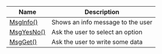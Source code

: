 | Name  | Description |
| ------------- | ------------- |
| [MsgInfo()](function_MsgInfo()) | Shows an info message to the user |
| [MsgYesNo()](function_MsgYesNo())  | Ask the user to select an option |
| [MsgGet()](function_MsgGet())  | Ask the user to write some data |
